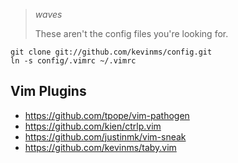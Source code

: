 > *waves*
>
> These aren't the config files you're looking for.


```
git clone git://github.com/kevinms/config.git
ln -s config/.vimrc ~/.vimrc
```

## Vim Plugins
* https://github.com/tpope/vim-pathogen
* https://github.com/kien/ctrlp.vim
* https://github.com/justinmk/vim-sneak
* https://github.com/kevinms/taby.vim
